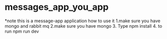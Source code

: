 # messages_app_you_app
*note
this is a message-app application
how to use it
1.make sure you have mongo and rabbit mq
2.make sure you have mongo
3. Type npm install
4. to run npm run dev
